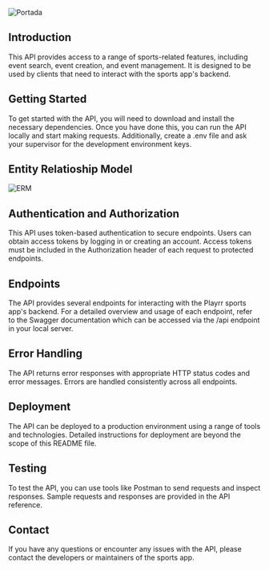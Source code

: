 ![Portada](https://playrr.s3.us-west-1.amazonaws.com/Playrr.png)
## Introduction

This API provides access to a range of sports-related features, including event search, event creation, and event management. It is designed to be used by clients that need to interact with the sports app's backend.

## Getting Started

To get started with the API, you will need to download and install the necessary dependencies. Once you have done this, you can run the API locally and start making requests. Additionally, create a .env file and ask your supervisor for the development environment keys.

## Entity Relatioship Model
![ERM](https://playrr.s3.us-west-1.amazonaws.com/ERM-Reta.png)
## Authentication and Authorization

This API uses token-based authentication to secure endpoints. Users can obtain access tokens by logging in or creating an account. Access tokens must be included in the Authorization header of each request to protected endpoints.

## Endpoints

The API provides several endpoints for interacting with the Playrr sports app's backend. For a detailed overview and usage of each endpoint, refer to the Swagger documentation which can be accessed via the /api endpoint in your local server.

## Error Handling

The API returns error responses with appropriate HTTP status codes and error messages. Errors are handled consistently across all endpoints.


## Deployment

The API can be deployed to a production environment using a range of tools and technologies. Detailed instructions for deployment are beyond the scope of this README file.

## Testing

To test the API, you can use tools like Postman to send requests and inspect responses. Sample requests and responses are provided in the API reference.

## Contact

If you have any questions or encounter any issues with the API, please contact the developers or maintainers of the sports app.